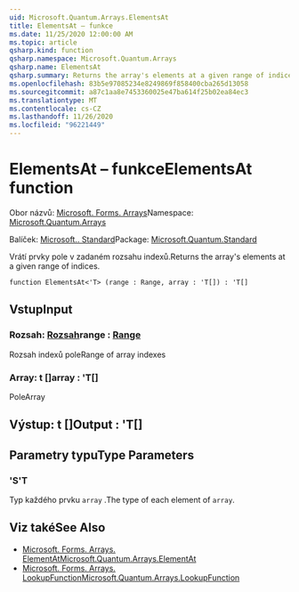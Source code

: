 ```yaml
---
uid: Microsoft.Quantum.Arrays.ElementsAt
title: ElementsAt – funkce
ms.date: 11/25/2020 12:00:00 AM
ms.topic: article
qsharp.kind: function
qsharp.namespace: Microsoft.Quantum.Arrays
qsharp.name: ElementsAt
qsharp.summary: Returns the array's elements at a given range of indices.
ms.openlocfilehash: 83b5e97085234e8249869f858400cba265d13058
ms.sourcegitcommit: a87c1aa8e7453360025e47ba614f25b02ea84ec3
ms.translationtype: MT
ms.contentlocale: cs-CZ
ms.lasthandoff: 11/26/2020
ms.locfileid: "96221449"
---
```

# <a name="elementsat-function"></a><span data-ttu-id="b7b6e-102">ElementsAt – funkce</span><span class="sxs-lookup"><span data-stu-id="b7b6e-102">ElementsAt function</span></span>

<span data-ttu-id="b7b6e-103">Obor názvů: [Microsoft. Forms. Arrays](xref:Microsoft.Quantum.Arrays)</span><span class="sxs-lookup"><span data-stu-id="b7b6e-103">Namespace: [Microsoft.Quantum.Arrays](xref:Microsoft.Quantum.Arrays)</span></span>

<span data-ttu-id="b7b6e-104">Balíček: [Microsoft.. Standard](https://nuget.org/packages/Microsoft.Quantum.Standard)</span><span class="sxs-lookup"><span data-stu-id="b7b6e-104">Package: [Microsoft.Quantum.Standard](https://nuget.org/packages/Microsoft.Quantum.Standard)</span></span>


<span data-ttu-id="b7b6e-105">Vrátí prvky pole v zadaném rozsahu indexů.</span><span class="sxs-lookup"><span data-stu-id="b7b6e-105">Returns the array's elements at a given range of indices.</span></span>

```qsharp
function ElementsAt<'T> (range : Range, array : 'T[]) : 'T[]
```


## <a name="input"></a><span data-ttu-id="b7b6e-106">Vstup</span><span class="sxs-lookup"><span data-stu-id="b7b6e-106">Input</span></span>

### <a name="range--range"></a><span data-ttu-id="b7b6e-107">Rozsah: [Rozsah](xref:microsoft.quantum.lang-ref.range)</span><span class="sxs-lookup"><span data-stu-id="b7b6e-107">range : [Range](xref:microsoft.quantum.lang-ref.range)</span></span>

<span data-ttu-id="b7b6e-108">Rozsah indexů pole</span><span class="sxs-lookup"><span data-stu-id="b7b6e-108">Range of array indexes</span></span>


### <a name="array--t"></a><span data-ttu-id="b7b6e-109">Array: t []</span><span class="sxs-lookup"><span data-stu-id="b7b6e-109">array : 'T[]</span></span>

<span data-ttu-id="b7b6e-110">Pole</span><span class="sxs-lookup"><span data-stu-id="b7b6e-110">Array</span></span>



## <a name="output--t"></a><span data-ttu-id="b7b6e-111">Výstup: t []</span><span class="sxs-lookup"><span data-stu-id="b7b6e-111">Output : 'T[]</span></span>



## <a name="type-parameters"></a><span data-ttu-id="b7b6e-112">Parametry typu</span><span class="sxs-lookup"><span data-stu-id="b7b6e-112">Type Parameters</span></span>

### <a name="t"></a><span data-ttu-id="b7b6e-113">'S</span><span class="sxs-lookup"><span data-stu-id="b7b6e-113">'T</span></span>

<span data-ttu-id="b7b6e-114">Typ každého prvku `array` .</span><span class="sxs-lookup"><span data-stu-id="b7b6e-114">The type of each element of `array`.</span></span>

## <a name="see-also"></a><span data-ttu-id="b7b6e-115">Viz také</span><span class="sxs-lookup"><span data-stu-id="b7b6e-115">See Also</span></span>

- [<span data-ttu-id="b7b6e-116">Microsoft. Forms. Arrays. ElementAt</span><span class="sxs-lookup"><span data-stu-id="b7b6e-116">Microsoft.Quantum.Arrays.ElementAt</span></span>](xref:Microsoft.Quantum.Arrays.ElementAt)
- [<span data-ttu-id="b7b6e-117">Microsoft. Forms. Arrays. LookupFunction</span><span class="sxs-lookup"><span data-stu-id="b7b6e-117">Microsoft.Quantum.Arrays.LookupFunction</span></span>](xref:Microsoft.Quantum.Arrays.LookupFunction)